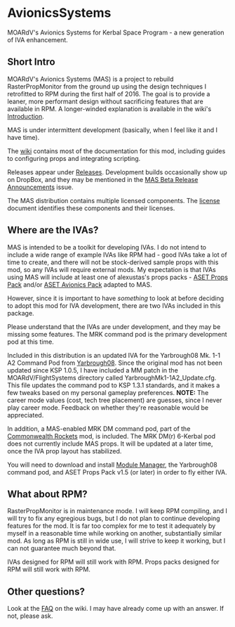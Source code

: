# AvionicsSystems
MOARdV's Avionics Systems for Kerbal Space Program - a new generation of IVA enhancement.

## Short Intro

MOARdV's Avionics Systems (MAS) is a project to rebuild RasterPropMonitor
from the ground up using the design techniques I retrofitted to RPM during the first half
of 2016.  The goal is to provide a leaner, more performant design without sacrificing
features that are available in RPM.  A longer-winded explanation is available in the
wiki's [Introduction](https://github.com/MOARdV/AvionicsSystems/wiki/Introduction).

MAS is under intermittent development (basically, when I feel like it and I have time).

The [wiki](https://github.com/MOARdV/AvionicsSystems/wiki) contains most of the documentation for this mod, including guides to
configuring props and integrating scripting.

Releases appear under [Releases](https://github.com/MOARdV/AvionicsSystems/releases).  Development builds
occasionally show up on DropBox, and they may be mentioned in the [MAS Beta Release Announcements](https://github.com/MOARdV/AvionicsSystems/issues/95) issue.

The MAS distribution contains multiple licensed components.  The [license](https://github.com/MOARdV/AvionicsSystems/blob/master/LICENSE.md) document identifies these
components and their licenses.

## Where are the IVAs?

MAS is intended to be a toolkit for developing IVAs.  I do not intend to include a wide range of example
IVAs like RPM had - good IVAs take a lot of time to create, and there will not be stock-derived sample
props with this mod, so any IVAs will require external mods.  My expectation is that
IVAs using MAS will include at least one of alexustas's props packs - [ASET Props Pack](http://forum.kerbalspaceprogram.com/index.php?/topic/116430-aset-props-pack-v14-for-the-modders-who-create-iva/) and/or
[ASET Avionics Pack](http://forum.kerbalspaceprogram.com/index.php?/topic/116479-aset-avionics-pack-v-20-for-the-modders-who-create-iva/) adapted to MAS.

However, since it is important to have *something* to look at before deciding to adopt this mod for IVA
development, there are two IVAs included in this package.

Please understand that the IVAs are under development, and they may be missing some features.
The MRK command pod is the primary development pod at this time.

Included in this distribution is an updated IVA for the Yarbrough08 Mk. 1-1 A2 Command Pod from [Yarbrough08](http://forum.kerbalspaceprogram.com/index.php?/topic/88604-wip-105-2-kerbal-command-pod-mk-1-1-a2-alpha-04-spacedock/).
Since the original mod has not been updated since KSP 1.0.5, I have included a MM patch in the MOARdV/FlightSystems directory
called YarbroughMk1-1A2_Update.cfg.  This file updates the command pod to KSP 1.3.1 standards, and it makes a few tweaks
based on my personal gameplay preferences.  **NOTE:** The career mode values (cost, tech tree placement) are guesses, since
I never play career mode.  Feedback on whether they're reasonable would be appreciated.

In addition, a MAS-enabled MRK DM command pod, part of the [Commonwealth Rockets](https://forum.kerbalspaceprogram.com/index.php?/topic/164365-13-commonwealth-rockets-tea-powered-spaceflight-in-development/) mod, is included.
The MRK DM(r) 6-Kerbal pod does not currently include MAS props.  It will be updated at a later time, once
the IVA prop layout has stabilized.

You will need to download and install [Module Manager](https://forum.kerbalspaceprogram.com/index.php?/topic/50533-130-module-manager-281-june-29th-2017-with-n-cats-physics/), the Yarbrough08 command pod, and
ASET Props Pack v1.5 (or later) in order to fly either IVA.

## What about RPM?

RasterPropMonitor is in maintenance mode.  I will keep RPM compiling, and I will try to fix any
egregious bugs, but I do not plan to continue developing features for the mod.  It is far too
complex for me to test it adequately by myself in a reasonable time while working on another,
substantially similar mod.  As long as RPM is still
in wide use, I will strive to keep it working, but I can not guarantee much beyond that.

IVAs designed for RPM will still work with RPM.  Props packs designed for RPM will still work with RPM.

## Other questions?

Look at the [FAQ](https://github.com/MOARdV/AvionicsSystems/wiki/FAQ) on the wiki.  I may have already come up with an answer.  If not, please ask.
